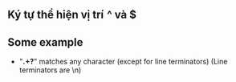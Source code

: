 
## Ký tự thể hiện vị trí  ^ và $


## Some example
* "**.+?**" matches any character (except for line terminators) (Line terminators are \n)

